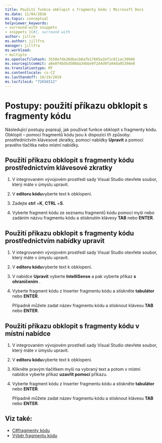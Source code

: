 ```yaml
---
title: Použití funkce obklopit s fragmenty kódu | Microsoft Docs
ms.date: 11/04/2016
ms.topic: conceptual
helpviewer_keywords:
- surround-with snippets
- snippets [C#], surround with
author: jillre
ms.author: jillfra
manager: jillfra
ms.workload:
- multiple
ms.openlocfilehash: 3550efde20dbacb0afb17665a2ef1c811ac39946
ms.sourcegitcommit: a8e8f4bd5d508da34bbe9f2d4d9fa94da0539de0
ms.translationtype: MT
ms.contentlocale: cs-CZ
ms.lasthandoff: 10/19/2019
ms.locfileid: "72656512"
---
```

# <a name="how-to-use-surround-with-code-snippets"></a>Postupy: použití příkazu obklopit s fragmenty kódu

Následující postupy popisují, jak používat funkce obklopit s fragmenty kódu. Obklopit – pomocí fragmentů kódu jsou k dispozici tři způsoby: prostřednictvím klávesové zkratky, pomocí nabídky **Upravit** a pomocí pravého tlačítka nebo místní nabídky.

## <a name="to-use-surround-with-code-snippets-through-keyboard-shortcut"></a>Použití příkazu obklopit s fragmenty kódu prostřednictvím klávesové zkratky

1. V integrovaném vývojovém prostředí sady Visual Studio otevřete soubor, který máte v úmyslu upravit.

1. V **editoru kódu**vyberte text k obklopení.

1. Zadejte **ctrl** +**K**, **CTRL** +**S**.

1. Vyberte fragment kódu ze seznamu fragmentů kódu pomocí myši nebo zadáním názvu fragmentu kódu a stisknutím klávesy **TAB** nebo **ENTER**.

## <a name="to-use-surround-with-code-snippets-through-the-edit-menu"></a>Použití příkazu obklopit s fragmenty kódu prostřednictvím nabídky upravit

1. V integrovaném vývojovém prostředí sady Visual Studio otevřete soubor, který máte v úmyslu upravit.

1. V **editoru kódu**vyberte text k obklopení.

1. V nabídce **Upravit** vyberte **IntelliSense** a pak vyberte příkaz **s ohraničením** .

1. Vyberte fragment kódu z Inserter fragmentu kódu a stiskněte **tabulátor** nebo **ENTER**.

     Případně můžete zadat název fragmentu kódu a stisknout klávesu **TAB** nebo **ENTER**.

## <a name="to-use-surround-with-code-snippets-through-the-context-menu"></a>Použití příkazu obklopit s fragmenty kódu v místní nabídce

1. V integrovaném vývojovém prostředí sady Visual Studio otevřete soubor, který máte v úmyslu upravit.

1. V **editoru kódu**vyberte text k obklopení.

1. Klikněte pravým tlačítkem myši na vybraný text a potom v místní nabídce vyberte příkaz **uzavřít pomocí** příkazu.

1. Vyberte fragment kódu z Inserter fragmentu kódu a stiskněte **tabulátor** nebo **ENTER**.

     Případně můžete zadat název fragmentu kódu a stisknout klávesu **TAB** nebo **ENTER**.

## <a name="see-also"></a>Viz také:

- [C#fragmenty kódu](../ide/visual-csharp-code-snippets.md)
- [Výběr fragmentu kódu](../ide/reference/code-snippet-picker.md)